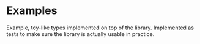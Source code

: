 # Examples

Example, toy-like types implemented on top of the library.
Implemented as tests to make sure the library is actually usable in practice.

